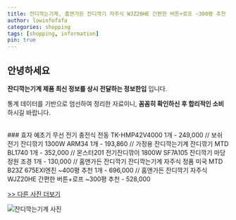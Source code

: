```yaml
---
title: 잔디깍는기계, 홈앤가든 잔디깍기 자주식 WJZ20HE 간편한 버튼+로프 ~300평 추천
author: lowinfofafa
categories: shopping
tags: [shopping, information]
pin: true
---
```


## 안녕하세요

**잔디깍는기계 제품 최신 정보를 상시 전달하는 정보한입** 입니다.

통계 데이터를 기반으로 엄선하여 정리한 자료이니, **꼼꼼히 확인하신 후 합리적인 소비**하시길 바랍니다.

<br >
### 효자 예초기 무선 전기 충전식 전동 TK-HMP42V4000 1개 - 249,000 // 보쉬 전기 잔디깎기 1300W ARM34 1개 - 193,860 // 가정용 잔디깍는기계 잔디깎기 MTD BL1740 1개 - 352,000 // 몬스터201 전기잔디깎이 1800W SF7A105 잔디깍기 마당 정원 조경 1개 - 130,000 // 홈앤가든 잔디깍기 잔디깍는기계 자주식 정품 미국 MTD B23Z 675EXI엔진 ~400평 추천 1개 - 696,000 // 홈앤가든 잔디깍기 자주식 WJZ20HE 간편한 버튼+로프 ~300평 추천 - 528,000

[>> 다른 사진 더보기](https://chengsprint.mycafe24.com/%ec%9e%94%eb%94%94%ea%b9%8d%eb%8a%94%ea%b8%b0%ea%b3%84-%ec%99%b8-%ec%b6%94%ec%b2%9c-%eb%b9%84%ea%b5%90-%ec%a0%95%eb%a6%ac/)

![잔디깍는기계 사진](https://thumbnail6.coupangcdn.com/thumbnails/remote/230x230ex/image/vendor_inventory/4ac4/e8421de7229d06740c62c797a205c8c006c90dc0de10020b1ee5d8462751.jpg)
                                